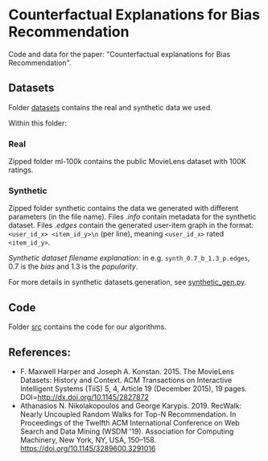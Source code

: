 # Counterfactual Explanations for Bias Recommendation
Code and data for the paper: "Counterfactual explanations for Bias Recommendation".

## Datasets
Folder [datasets](https://github.com/lezaf/BiasExplain/tree/main/datasets) contains the real and synthetic data we used.

Within this folder:

### Real
Zipped folder ml-100k contains the public MovieLens dataset with 100K ratings.

### Synthetic
Zipped folder synthetic contains the data we generated with different parameters (in the file name). Files *.info* contain metadata for the synthetic dataset. Files *.edges* contain the generated user-item graph in the format: `<user_id_x> <item_id_y>\n` (per line), meaning `<user_id_x>` rated `<item_id_y>`.

*Synthetic dataset filename explanation:* in e.g. `synth_0.7_b_1.3_p.edges`, 0.7 is the *bias* and 1.3 is the *popularity*.

For more details in synthetic datasets generation, see [synthetic_gen.py](https://github.com/lezaf/BiasExplain/blob/main/src/utils/synthetic_gen.py).

## Code

Folder [src](https://github.com/lezaf/BiasExplain/tree/main/src) contains the code for our algorithms.

## References:

- F. Maxwell Harper and Joseph A. Konstan. 2015. The MovieLens Datasets: History and Context. ACM Transactions on Interactive Intelligent Systems (TiiS) 5, 4, Article 19 (December 2015), 19 pages. DOI=http://dx.doi.org/10.1145/2827872
- Athanasios N. Nikolakopoulos and George Karypis. 2019. RecWalk: Nearly Uncoupled Random Walks for Top-N Recommendation. In Proceedings of the Twelfth ACM International Conference on Web Search and Data Mining (WSDM '19). Association for Computing Machinery, New York, NY, USA, 150–158. https://doi.org/10.1145/3289600.3291016

